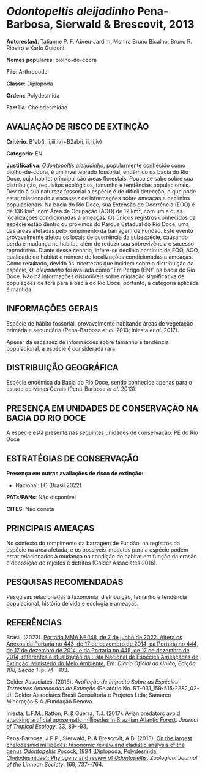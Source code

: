 # *Odontopeltis aleijadinho* Pena-Barbosa, Sierwald & Brescovit, 2013

**Autores(as)**: Tatianne P. F. Abreu-Jardim, Monira Bruno Bicalho, Bruno R. Ribeiro e Karlo Guidoni

**Nomes populares**: piolho-de-cobra

**Filo**: Arthropoda

**Classe**: Diplopoda

**Ordem**: Polydesmida

**Família**: Chelodesmidae

## AVALIAÇÃO DE RISCO DE EXTINÇÃO

**Critério**: B1ab(i, ii,iii,iv)+B2ab(i, ii,iii,iv)

**Categoria**: EN

**Justificativa**: *Odontopeltis aleijadinho*, popularmente conhecido como piolho-de-cobra, é um invertebrado fossorial, endêmico da bacia do Rio Doce, cujo habitat principal são áreas florestais. Pouco se sabe sobre sua distribuição, requisitos ecológicos, tamanho e tendências populacionais. Devido à sua natureza fossorial a espécie é de difícil detecção, o que pode estar relacionado a escassez de informações sobre ameaças e declínios populacionais. Na bacia do Rio Doce, sua Extensão de Ocorrência (EOO) é de 136 km², com Área de Ocupação (AOO) de 12 km², com um a duas localizações condicionadas a ameaças. Os únicos registros conhecidos da espécie estão dentro ou próximos do Parque Estadual do Rio Doce, uma das áreas afetadas pelo rompimento da barragem de Fundão. Este evento provavelmente afetou os locais de ocorrência da subespécie, causando perda e mudança no habitat, além de reduzir sua sobrevivência e sucesso reprodutivo. Diante desse
cenário, infere-se declínio contínuo de EOO, AOO, qualidade do habitat e número de localizações condicionadas a ameaças. Como resultado, devido às incertezas que incidem sobre a distribuição da espécie, *O. aleijadinho* foi avaliada como "Em Perigo (EN)" na bacia do Rio Doce. Não há informações disponíveis sobre migração significativa de populações de fora para a bacia do Rio Doce, portanto, a categoria aplicada é mantida.

## INFORMAÇÕES GERAIS

Espécie de hábito fossorial, provavelmente habitando áreas de vegetação primária e secundária (Pena-Barbosa *et al.* 2013; Iniesta *et al.* 2017).

Apesar da escassez de informações sobre tamanho e tendência populacional, a espécie é considerada rara.

## DISTRIBUIÇÃO GEOGRÁFICA

Espécie endêmica da Bacia do Rio Doce, sendo conhecida apenas para o estado de Minas Gerais (Pena-Barbosa *et al.* 2013).

## PRESENÇA EM UNIDADES DE CONSERVAÇÃO NA BACIA DO RIO DOCE

A espécie está presente nas seguintes unidades de conservação: PE do Rio Doce

## ESTRATÉGIAS DE CONSERVAÇÃO

**Presença em outras avaliações de risco de extinção:**

-   Nacional: LC (Brasil 2022)

**PATs/PANs**: Não disponível

**CITES**: Não consta

## PRINCIPAIS AMEAÇAS

No contexto do rompimento da barragem de Fundão, há registros da espécie na área afetada, e os possíveis impactos para a espécie podem estar relacionados à mudança na condição do habitat em função da erosão e deposição de rejeitos e detritos (Golder Associates 2016).

## PESQUISAS RECOMENDADAS

Pesquisas relacionadas à taxonomia, distribuição, tamanho e tendência populacional, história de vida e ecologia e ameaças.

## REFERÊNCIAS

Brasil. (2022). [Portaria MMA Nº 148, de 7 de junho de 2022. Altera os Anexos da Portaria no 443, de 17 de dezembro de 2014, da Portaria no 444, de 17 de dezembro de 2014, e da Portaria no 445, de 17 de dezembro de 2014, referentes à atualização da Lista Nacional de Espécies Ameaçadas de Extinção. Ministério do Meio Ambiente.](https://in.gov.br/en/web/dou/-/portaria-mma-n-148-de-7-de-junho-de-2022-406272733) Em: *Diário Oficial da União, Edição 108, Seção 1*. p. 74--103.

Golder Associates. (2016). *Avaliação de Impacto Sobre as Espécies Terrestres Ameaçadas de Extinção* (Relatório No.  RT-031_159-515-2282_02-J). Golder Associates Brasil Consultoria e Projetos Ltda; Samarco Mineração S.A./Fundação Renova.

Iniesta, L.F.M., Ratton, P. & Guerra, T.J. (2017). [Avian predators avoid attacking artificial aposematic millipedes in Brazilian Atlantic Forest](https://doi.org/10.1017/S0266467416000523). *Journal of Tropical Ecology*, 33, 89--93.

Pena-Barbosa, J.P.P., Sierwald, P. & Brescovit, A.D. (2013). [On the largest chelodesmid millipedes: taxonomic review and cladistic analysis of the genus *Odontopeltis* Pocock, 1894 (Diplopoda; Polydesmida; Chelodesmidae): Phylogeny and review of *Odontopeltis*](https://doi.org/10.1111/zoj.12086). *Zoological Journal of the Linnean Society*, 169, 737--764.
